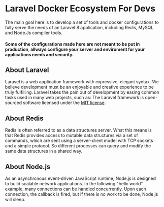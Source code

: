 # Laravel Docker Ecosystem For Devs

The main goal here is to develop a set of tools and docker configurations to fully serve the needs of an Laravel 8 application, including Redis, MySQL and Node.Js compiler tools.

#### Some of the configurations made here are not meant to be put in production, allways configure your server and enviroment for your applications needs and security.

## About Laravel

Laravel is a web application framework with expressive, elegant syntax. We believe development must be an enjoyable and creative experience to be truly fulfilling. Laravel takes the pain out of development by easing common tasks used in many web projects, such as:
The Laravel framework is open-sourced software licensed under the [MIT license](https://opensource.org/licenses/MIT).

## About Redis

Redis is often referred to as a data structures server. What this means is that Redis provides access to mutable data structures via a set of commands, which are sent using a server-client model with TCP sockets and a simple protocol. So different processes can query and modify the same data structures in a shared way.

## About Node.js

As an asynchronous event-driven JavaScript runtime, Node.js is designed to build scalable network applications. In the following "hello world" example, many connections can be handled concurrently. Upon each connection, the callback is fired, but if there is no work to be done, Node.js will sleep.
